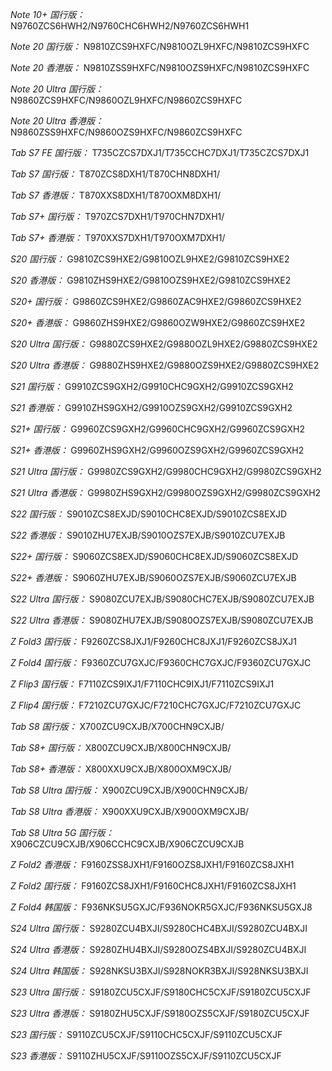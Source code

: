 *Note 10+ 国行版：*
N9760ZCS6HWH2/N9760CHC6HWH2/N9760ZCS6HWH1

*Note 20 国行版：*
N9810ZCS9HXFC/N9810OZL9HXFC/N9810ZCS9HXFC

*Note 20 香港版：*
N9810ZSS9HXFC/N9810OZS9HXFC/N9810ZCS9HXFC

*Note 20 Ultra 国行版：*
N9860ZCS9HXFC/N9860OZL9HXFC/N9860ZCS9HXFC

*Note 20 Ultra 香港版：*
N9860ZSS9HXFC/N9860OZS9HXFC/N9860ZCS9HXFC

*Tab S7 FE 国行版：*
T735CZCS7DXJ1/T735CCHC7DXJ1/T735CZCS7DXJ1

*Tab S7 国行版：*
T870ZCS8DXH1/T870CHN8DXH1/

*Tab S7 香港版：*
T870XXS8DXH1/T870OXM8DXH1/

*Tab S7+ 国行版：*
T970ZCS7DXH1/T970CHN7DXH1/

*Tab S7+ 香港版：*
T970XXS7DXH1/T970OXM7DXH1/

*S20 国行版：*
G9810ZCS9HXE2/G9810OZL9HXE2/G9810ZCS9HXE2

*S20 香港版：*
G9810ZHS9HXE2/G9810OZS9HXE2/G9810ZCS9HXE2

*S20+ 国行版：*
G9860ZCS9HXE2/G9860ZAC9HXE2/G9860ZCS9HXE2

*S20+ 香港版：*
G9860ZHS9HXE2/G9860OZW9HXE2/G9860ZCS9HXE2

*S20 Ultra 国行版：*
G9880ZCS9HXE2/G9880OZL9HXE2/G9880ZCS9HXE2

*S20 Ultra 香港版：*
G9880ZHS9HXE2/G9880OZS9HXE2/G9880ZCS9HXE2

*S21 国行版：*
G9910ZCS9GXH2/G9910CHC9GXH2/G9910ZCS9GXH2

*S21 香港版：*
G9910ZHS9GXH2/G9910OZS9GXH2/G9910ZCS9GXH2

*S21+ 国行版：*
G9960ZCS9GXH2/G9960CHC9GXH2/G9960ZCS9GXH2

*S21+ 香港版：*
G9960ZHS9GXH2/G9960OZS9GXH2/G9960ZCS9GXH2

*S21 Ultra 国行版：*
G9980ZCS9GXH2/G9980CHC9GXH2/G9980ZCS9GXH2

*S21 Ultra 香港版：*
G9980ZHS9GXH2/G9980OZS9GXH2/G9980ZCS9GXH2

*S22 国行版：*
S9010ZCS8EXJD/S9010CHC8EXJD/S9010ZCS8EXJD

*S22 香港版：*
S9010ZHU7EXJB/S9010OZS7EXJB/S9010ZCU7EXJB

*S22+ 国行版：*
S9060ZCS8EXJD/S9060CHC8EXJD/S9060ZCS8EXJD

*S22+ 香港版：*
S9060ZHU7EXJB/S9060OZS7EXJB/S9060ZCU7EXJB

*S22 Ultra 国行版：*
S9080ZCU7EXJB/S9080CHC7EXJB/S9080ZCU7EXJB

*S22 Ultra 香港版：*
S9080ZHU7EXJB/S9080OZS7EXJB/S9080ZCU7EXJB

*Z Fold3 国行版：*
F9260ZCS8JXJ1/F9260CHC8JXJ1/F9260ZCS8JXJ1

*Z Fold4 国行版：*
F9360ZCU7GXJC/F9360CHC7GXJC/F9360ZCU7GXJC

*Z Flip3 国行版：*
F7110ZCS9IXJ1/F7110CHC9IXJ1/F7110ZCS9IXJ1

*Z Flip4 国行版：*
F7210ZCU7GXJC/F7210CHC7GXJC/F7210ZCU7GXJC

*Tab S8 国行版：*
X700ZCU9CXJB/X700CHN9CXJB/

*Tab S8+ 国行版：*
X800ZCU9CXJB/X800CHN9CXJB/

*Tab S8+ 香港版：*
X800XXU9CXJB/X800OXM9CXJB/

*Tab S8 Ultra 国行版：*
X900ZCU9CXJB/X900CHN9CXJB/

*Tab S8 Ultra 香港版：*
X900XXU9CXJB/X900OXM9CXJB/

*Tab S8 Ultra 5G 国行版：*
X906CZCU9CXJB/X906CCHC9CXJB/X906CZCU9CXJB

*Z Fold2 香港版：*
F9160ZSS8JXH1/F9160OZS8JXH1/F9160ZCS8JXH1

*Z Fold2 国行版：*
F9160ZCS8JXH1/F9160CHC8JXH1/F9160ZCS8JXH1

*Z Fold4 韩国版：*
F936NKSU5GXJC/F936NOKR5GXJC/F936NKSU5GXJ8

*S24 Ultra 国行版：*
S9280ZCU4BXJI/S9280CHC4BXJI/S9280ZCU4BXJI

*S24 Ultra 香港版：*
S9280ZHU4BXJI/S9280OZS4BXJI/S9280ZCU4BXJI

*S24 Ultra 韩国版：*
S928NKSU3BXJI/S928NOKR3BXJI/S928NKSU3BXJI

*S23 Ultra 国行版：*
S9180ZCU5CXJF/S9180CHC5CXJF/S9180ZCU5CXJF

*S23 Ultra 香港版：*
S9180ZHU5CXJF/S9180OZS5CXJF/S9180ZCU5CXJF

*S23 国行版：*
S9110ZCU5CXJF/S9110CHC5CXJF/S9110ZCU5CXJF

*S23 香港版：*
S9110ZHU5CXJF/S9110OZS5CXJF/S9110ZCU5CXJF

